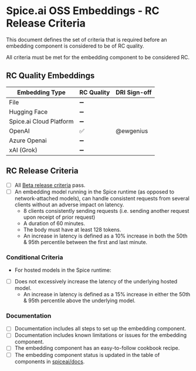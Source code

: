 # Spice.ai OSS Embeddings - RC Release Criteria

This document defines the set of criteria that is required before an embedding component is considered to be of RC quality.

All criteria must be met for the embedding component to be considered RC.

## RC Quality Embeddings

|     Embedding Type      | RC Quality | DRI Sign-off |
| ----------------------- | ---------- | ------------ |
| File                    | ➖         |              |
| Hugging Face            | ➖         |              |
| Spice.ai Cloud Platform | ➖         |              |
| OpenAI                  | ✅         | @ewgenius    |
| Azure Openai            | ➖         |              |
| xAI (Grok)              | ➖         |              |

## RC Release Criteria

- [ ] All [Beta release criteria](./beta.md) pass.
- [ ] An embedding model running in the Spice runtime (as opposed to network-attached models), can handle consistent requests from several clients without an adverse impact on latency.
  - 8 clients consistently sending requests (i.e. sending another request upon receipt of prior request)
  - A duration of 60 minutes.
  - The body must have at least 128 tokens.
  - An increase in latency is defined as a 10% increase in both the 50th & 95th percentile between the first and last minute.

### Conditional Criteria
- For hosted models in the Spice runtime:
 - [ ] Does not excessively increase the latency of the underlying hosted model.
   - An increase in latency is defined as a 15% increase in either the 50th & 95th percentile above the underlying model.

### Documentation

- [ ] Documentation includes all steps to set up the embedding component.
- [ ] Documentation includes known limitations or issues for the embedding component.
- [ ] The embedding component has an easy-to-follow cookbook recipe.
- [ ] The embedding component status is updated in the table of components in [spiceai/docs](https://github.com/spiceai/docs).
